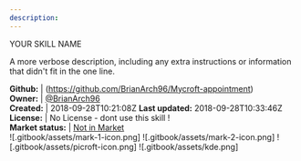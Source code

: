 ```yaml
---
description: 
---
```

YOUR SKILL NAME

A more verbose description, including any extra instructions or
information that didn't fit in the one line.

**Github:** | (https://github.com/BrianArch96/Mycroft-appointment)  
**Owner:** | [@BrianArch96](https://github.com/BrianArch96)  
**Created:** | 2018-09-28T10:21:08Z  **Last updated:** 2018-09-28T10:33:46Z  
**License:** | No License - dont use this skill !  
**Market status:** | [Not in Market](https://market.mycroft.ai/skill/)  
 ![.gitbook/assets/mark-1-icon.png]  ![.gitbook/assets/mark-2-icon.png]  ![.gitbook/assets/picroft-icon.png]  ![.gitbook/assets/kde.png]  
